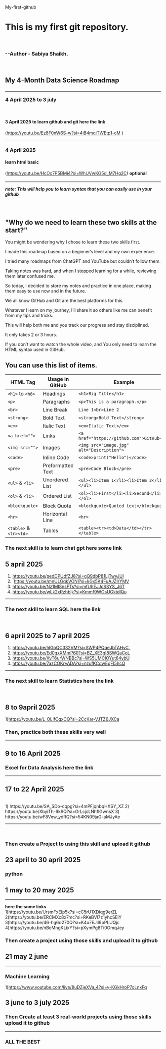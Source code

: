 My-first-github
<h1> This is my first git repository.</h1>
<br>
<h3>--Author - Sabiya Shaikh.</h3>
</br>
<h2><b> My 4-Month Data Science Roadmap  </b></h2>

<h3><hr>4 April 2025 to 3 july </hr></h3>

<br><h4> 3 April 2025 to learn github and git here the link</h4>
(https://youtu.be/Ez8F0nW6S-w?si=4iB4mqiTWEtp1-cM )
<hr> </hr>

<h3> 4 April 2025 </h3>

<b> <h4>learn html basic </h4></b>
(https://youtu.be/HcOc7P5BMi4?si=WhUVwKG5d_M7Hg2C) <b>optional </b>

<h5><hr> <b>note: This will  help you to learn syntax that you can easily use in your github</b></hr></h5>
<br>

<h2> "Why do we need to learn these two skills at the start?"

 </h2>
You might be wondering why I chose to learn these two skills first.

I made this roadmap based on a beginner’s level and my own experience.

I tried many roadmaps from ChatGPT and YouTube but couldn’t follow them.

Taking notes was hard, and when I stopped learning for a while, reviewing them later confused me.

So today, I decided to store my notes and practice in one place, making them easy to use now and in the future.

We all know GitHub and Git are the best platforms for this.

Whatever I learn on my journey, I’ll share it so others like me can benefit from my tips and tricks.

This will help both me and you track our progress and stay disciplined.

It only takes 2 or 3 hours.

If you don’t want to watch the whole video, and You only need to learn the HTML syntax used in GitHub.

<h2> You can use this list of items.</h2>


| **HTML Tag**   | **Usage in GitHub**        | **Example**                          |
|---------------|-------------------------|----------------------------------|
| `<h1>` to `<h6>` | Headings               | `<h1>Big Title</h1>`             |
| `<p>`         | Paragraphs               | `<p>This is a paragraph.</p>`    |
| `<br>`        | Line Break               | `Line 1<br>Line 2`               |
| `<strong>`    | Bold Text                | `<strong>Bold Text</strong>`     |
| `<em>`        | Italic Text              | `<em>Italic Text</em>`           |
| `<a href="">` | Links                    | `<a href="https://github.com">GitHub</a>` |
| `<img src="">` | Images                   | `<img src="image.jpg" alt="Description">` |
| `<code>`      | Inline Code              | `<code>print("Hello")</code>`    |
| `<pre>`       | Preformatted Text        | `<pre>Code Block</pre>`          |
| `<ul>` & `<li>` | Unordered List          | `<ul><li>Item 1</li><li>Item 2</li></ul>` |
| `<ol>` & `<li>` | Ordered List            | `<ol><li>First</li><li>Second</li></ol>` |
| `<blockquote>` | Block Quote             | `<blockquote>Quoted text</blockquote>` |
| `<hr>`        | Horizontal Line          | `<hr>`                           |
| `<table>` & `<tr><td>` | Tables          | `<table><tr><td>Data</td></tr></table>` |

</hr>
<h3> The next skill is to learn chat gpt here some link </h3>
 
<h2> 5 april 2025 </h2>

1) https://youtu.be/pedDPUdfZJ8?si=gQ9dbP81LjTwyJUl
2) `https://youtu.be/mnULGqkVONI?si=kGx5K4FuAJZIrYMV
3) https://youtu.be/Nz1MI8nsFTs?si=mfUhEJJcSSYS_J6T
4) https://youtu.be/wLk2xRzhbjk?si=Kmmf9WOsUGktdlQu
<hr>
<h3> The next skill to learn SQL  here the link </h3>
<br>
<h2> 6 april 2025 to 7 april 2025</h2>

1) https://youtu.be/hlGoQC332VM?si=SWP4PQqeJbTAHvC_
2) https://youtu.be/Ed0gxXMmP60?si=BZ_XE3gI8SWQaCoL
3) https://youtu.be/KvT6urWNBBc?si=WS5UMClOYut64ybU
4) https://youtu.be/7azCOKryADA?si=nzufKCdwEgFI5hcQ

<hr>
<h3> The next skill to learn Statistics here the link </h3>
<br>
<h2> 8 to 9april 2025 </h2>

1)https://youtu.be/L_OLifCqxCQ?si=2CcKar-VJTZ6JXCa

<h3> Then, practice both these skills very well </h3>

<hr> <h2> 9 to 16 April 2025 </hr> </h2>

<h3>  Excel for Data Analysis here the link </h3>
<hr> 
<h2> 17 to 22 April 2025</h2>
<br>
</hr>
1) https://youtu.be/SA_SDo-cqpg?si=4mPFjqnbqHXSY_XZ
2) https://youtu.be/XbyiTh-6k9Q?si=GrLcjcLNhflGwnsX
3) https://youtu.be/wF8Vew_ydRQ?si=54KN09jaG-aMJyAe
<hr>
<br>
<b><h3> Then create a Project to using this skill and upload it github </h3></b>

 <h2> 23 april to 30 april 2025</h2>

<h3><b>python </h3></b>

<h2> 1 may to 20 may 2025</h2>

<hr> <b> here the some links </b>
<br>
1)https://youtu.be/UrsmFxEIp5k?si=cC5rU1XDiqg9erZL
2)https://youtu.be/ERCMXc8x7mc?si=RKeBVl7z1yhcSEiY
3)https://youtu.be/46-hg6d270Q?si=K4u7EJil9pPLUQjc
4)https://youtu.be/nBcMngKLixY?si=pXymPg8Ti0OmqJey


<h3> <b> Then create a project using those skills and upload it to github </h3> </b>

<h2> 21 may 2 june</h2>

<hr>
<h3> Machine Learning </h3>

1)https://www.youtube.com/live/8uDZjeXVa_4?si=y-KGkHroP7oLnxFq

<h2> 3 june to 3 july 2025 </h2>

<h3> <b> Then Create at least 3 real-world  projects using those skills upload it to github </b></h3>
<hr>

<h3> ALL THE BEST </h3>







   
   




